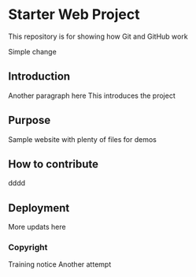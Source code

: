 # Starter Web Project

This repository is for showing how Git and GitHub work

Simple change

## Introduction

Another paragraph here
This introduces the project


## Purpose

Sample website with plenty of files for demos

## How to contribute
dddd

## Deployment

More updats here

### Copyright

Training notice
Another attempt